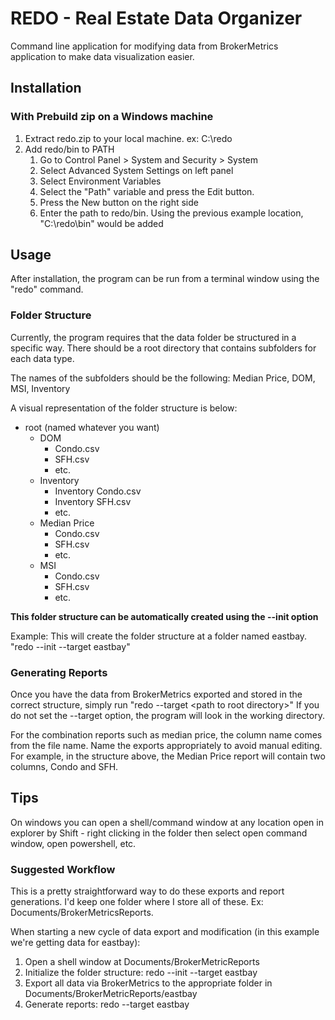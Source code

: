 # REDO - Real Estate Data Organizer
Command line application for modifying data from BrokerMetrics application to make 
data visualization easier.

## Installation
### With Prebuild zip on a Windows machine
1. Extract redo.zip to your local machine. ex: C:\redo
2. Add redo/bin to PATH
    1. Go to Control Panel > System and Security > System
    2. Select Advanced System Settings on left panel
    3. Select Environment Variables
    4. Select the "Path" variable and press the Edit button.
    5. Press the New button on the right side
    6. Enter the path to redo/bin. Using the previous example location, "C:\redo\bin\" would be added

## Usage
After installation, the program can be run from a terminal window using the "redo" command.

### Folder Structure
Currently, the program requires that the data folder be structured in a specific way.
There should be a root directory that contains subfolders for each data type.

The names of the subfolders should be the following: Median Price, DOM, MSI, Inventory

A visual representation of the folder structure is below:

- root (named whatever you want)
    - DOM
        - Condo.csv
        - SFH.csv
        - etc.
    - Inventory
        - Inventory Condo.csv
        - Inventory SFH.csv  
        - etc.
    - Median Price
        - Condo.csv
        - SFH.csv
        - etc.
    - MSI
        - Condo.csv
        - SFH.csv
        - etc.
    
**This folder structure can be automatically created using the --init option**

Example: This will create the folder structure at a folder named eastbay. "redo --init --target eastbay"

### Generating Reports
Once you have the data from BrokerMetrics exported and stored in the correct structure,
simply run "redo --target &lt;path to root directory&gt;"
If you do not set the --target option, the program will look in the working directory.

For the combination reports such as median price, the column name comes from the file name.
Name the exports appropriately to avoid manual editing. For example, in the structure above, the Median Price
report will contain two columns, Condo and SFH.

## Tips
On windows you can open a shell/command window at any location open in explorer by
Shift - right clicking in the folder then select open command window, open powershell, etc.

### Suggested Workflow
This is a pretty straightforward way to do these exports and report generations.
I'd keep one folder where I store all of these. Ex: Documents/BrokerMetricsReports.

When starting a new cycle of data export and modification (in this example we're getting data for eastbay): 
1. Open a shell window at Documents/BrokerMetricReports
2. Initialize the folder structure: redo --init --target eastbay
3. Export all data via BrokerMetrics to the appropriate folder in Documents/BrokerMetricReports/eastbay
4. Generate reports: redo --target eastbay
    
